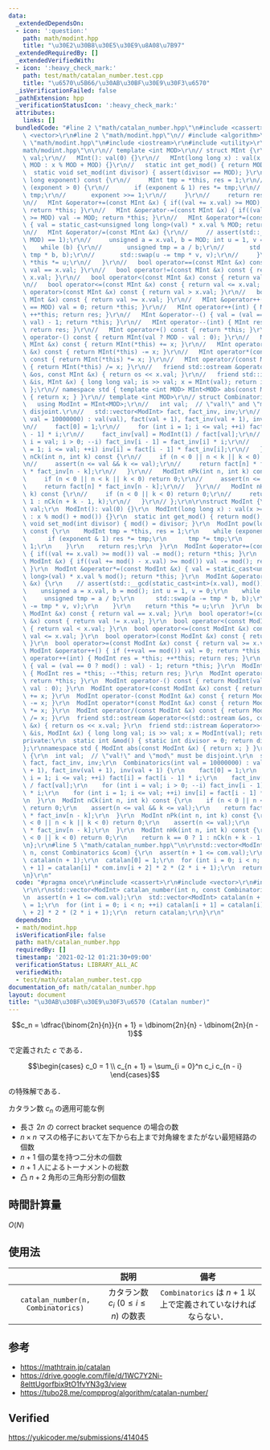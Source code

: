 ```yaml
---
data:
  _extendedDependsOn:
  - icon: ':question:'
    path: math/modint.hpp
    title: "\u30E2\u30B8\u30E5\u30E9\u8A08\u7B97"
  _extendedRequiredBy: []
  _extendedVerifiedWith:
  - icon: ':heavy_check_mark:'
    path: test/math/catalan_number.test.cpp
    title: "\u6570\u5B66/\u30AB\u30BF\u30E9\u30F3\u6570"
  _isVerificationFailed: false
  _pathExtension: hpp
  _verificationStatusIcon: ':heavy_check_mark:'
  attributes:
    links: []
  bundledCode: "#line 2 \"math/catalan_number.hpp\"\n#include <cassert>\r\n#include\
    \ <vector>\r\n#line 2 \"math/modint.hpp\"\n// #include <algorithm>\r\n#line 4\
    \ \"math/modint.hpp\"\n#include <iostream>\r\n#include <utility>\r\n#line 7 \"\
    math/modint.hpp\"\n\r\n// template <int MOD>\r\n// struct MInt {\r\n//   unsigned\
    \ val;\r\n//   MInt(): val(0) {}\r\n//   MInt(long long x) : val(x >= 0 ? x %\
    \ MOD : x % MOD + MOD) {}\r\n//   static int get_mod() { return MOD; }\r\n// \
    \  static void set_mod(int divisor) { assert(divisor == MOD); }\r\n//   MInt pow(long\
    \ long exponent) const {\r\n//     MInt tmp = *this, res = 1;\r\n//     while\
    \ (exponent > 0) {\r\n//       if (exponent & 1) res *= tmp;\r\n//       tmp *=\
    \ tmp;\r\n//       exponent >>= 1;\r\n//     }\r\n//     return res;\r\n//   }\r\
    \n//   MInt &operator+=(const MInt &x) { if((val += x.val) >= MOD) val -= MOD;\
    \ return *this; }\r\n//   MInt &operator-=(const MInt &x) { if((val += MOD - x.val)\
    \ >= MOD) val -= MOD; return *this; }\r\n//   MInt &operator*=(const MInt &x)\
    \ { val = static_cast<unsigned long long>(val) * x.val % MOD; return *this; }\r\
    \n//   MInt &operator/=(const MInt &x) {\r\n//     // assert(std::__gcd(static_cast<int>(x.val),\
    \ MOD) == 1);\r\n//     unsigned a = x.val, b = MOD; int u = 1, v = 0;\r\n// \
    \    while (b) {\r\n//       unsigned tmp = a / b;\r\n//       std::swap(a -=\
    \ tmp * b, b);\r\n//       std::swap(u -= tmp * v, v);\r\n//     }\r\n//     return\
    \ *this *= u;\r\n//   }\r\n//   bool operator==(const MInt &x) const { return\
    \ val == x.val; }\r\n//   bool operator!=(const MInt &x) const { return val !=\
    \ x.val; }\r\n//   bool operator<(const MInt &x) const { return val < x.val; }\r\
    \n//   bool operator<=(const MInt &x) const { return val <= x.val; }\r\n//   bool\
    \ operator>(const MInt &x) const { return val > x.val; }\r\n//   bool operator>=(const\
    \ MInt &x) const { return val >= x.val; }\r\n//   MInt &operator++() { if (++val\
    \ == MOD) val = 0; return *this; }\r\n//   MInt operator++(int) { MInt res = *this;\
    \ ++*this; return res; }\r\n//   MInt &operator--() { val = (val == 0 ? MOD :\
    \ val) - 1; return *this; }\r\n//   MInt operator--(int) { MInt res = *this; --*this;\
    \ return res; }\r\n//   MInt operator+() const { return *this; }\r\n//   MInt\
    \ operator-() const { return MInt(val ? MOD - val : 0); }\r\n//   MInt operator+(const\
    \ MInt &x) const { return MInt(*this) += x; }\r\n//   MInt operator-(const MInt\
    \ &x) const { return MInt(*this) -= x; }\r\n//   MInt operator*(const MInt &x)\
    \ const { return MInt(*this) *= x; }\r\n//   MInt operator/(const MInt &x) const\
    \ { return MInt(*this) /= x; }\r\n//   friend std::ostream &operator<<(std::ostream\
    \ &os, const MInt &x) { return os << x.val; }\r\n//   friend std::istream &operator>>(std::istream\
    \ &is, MInt &x) { long long val; is >> val; x = MInt(val); return is; }\r\n//\
    \ };\r\n// namespace std { template <int MOD> MInt<MOD> abs(const MInt<MOD> &x)\
    \ { return x; } }\r\n// template <int MOD>\r\n// struct Combinatorics {\r\n//\
    \   using ModInt = MInt<MOD>;\r\n//   int val;  // \"val!\" and \"mod\" must be\
    \ disjoint.\r\n//   std::vector<ModInt> fact, fact_inv, inv;\r\n//   Combinatorics(int\
    \ val = 10000000) : val(val), fact(val + 1), fact_inv(val + 1), inv(val + 1) {\r\
    \n//     fact[0] = 1;\r\n//     for (int i = 1; i <= val; ++i) fact[i] = fact[i\
    \ - 1] * i;\r\n//     fact_inv[val] = ModInt(1) / fact[val];\r\n//     for (int\
    \ i = val; i > 0; --i) fact_inv[i - 1] = fact_inv[i] * i;\r\n//     for (int i\
    \ = 1; i <= val; ++i) inv[i] = fact[i - 1] * fact_inv[i];\r\n//   }\r\n//   ModInt\
    \ nCk(int n, int k) const {\r\n//     if (n < 0 || n < k || k < 0) return 0;\r\
    \n//     assert(n <= val && k <= val);\r\n//     return fact[n] * fact_inv[k]\
    \ * fact_inv[n - k];\r\n//   }\r\n//   ModInt nPk(int n, int k) const {\r\n//\
    \     if (n < 0 || n < k || k < 0) return 0;\r\n//     assert(n <= val);\r\n//\
    \     return fact[n] * fact_inv[n - k];\r\n//   }\r\n//   ModInt nHk(int n, int\
    \ k) const {\r\n//     if (n < 0 || k < 0) return 0;\r\n//     return k == 0 ?\
    \ 1 : nCk(n + k - 1, k);\r\n//   }\r\n// };\r\n\r\nstruct ModInt {\r\n  unsigned\
    \ val;\r\n  ModInt(): val(0) {}\r\n  ModInt(long long x) : val(x >= 0 ? x % mod()\
    \ : x % mod() + mod()) {}\r\n  static int get_mod() { return mod(); }\r\n  static\
    \ void set_mod(int divisor) { mod() = divisor; }\r\n  ModInt pow(long long exponent)\
    \ const {\r\n    ModInt tmp = *this, res = 1;\r\n    while (exponent > 0) {\r\n\
    \      if (exponent & 1) res *= tmp;\r\n      tmp *= tmp;\r\n      exponent >>=\
    \ 1;\r\n    }\r\n    return res;\r\n  }\r\n  ModInt &operator+=(const ModInt &x)\
    \ { if((val += x.val) >= mod()) val -= mod(); return *this; }\r\n  ModInt &operator-=(const\
    \ ModInt &x) { if((val += mod() - x.val) >= mod()) val -= mod(); return *this;\
    \ }\r\n  ModInt &operator*=(const ModInt &x) { val = static_cast<unsigned long\
    \ long>(val) * x.val % mod(); return *this; }\r\n  ModInt &operator/=(const ModInt\
    \ &x) {\r\n    // assert(std::__gcd(static_cast<int>(x.val), mod()) == 1);\r\n\
    \    unsigned a = x.val, b = mod(); int u = 1, v = 0;\r\n    while (b) {\r\n \
    \     unsigned tmp = a / b;\r\n      std::swap(a -= tmp * b, b);\r\n      std::swap(u\
    \ -= tmp * v, v);\r\n    }\r\n    return *this *= u;\r\n  }\r\n  bool operator==(const\
    \ ModInt &x) const { return val == x.val; }\r\n  bool operator!=(const ModInt\
    \ &x) const { return val != x.val; }\r\n  bool operator<(const ModInt &x) const\
    \ { return val < x.val; }\r\n  bool operator<=(const ModInt &x) const { return\
    \ val <= x.val; }\r\n  bool operator>(const ModInt &x) const { return val > x.val;\
    \ }\r\n  bool operator>=(const ModInt &x) const { return val >= x.val; }\r\n \
    \ ModInt &operator++() { if (++val == mod()) val = 0; return *this; }\r\n  ModInt\
    \ operator++(int) { ModInt res = *this; ++*this; return res; }\r\n  ModInt &operator--()\
    \ { val = (val == 0 ? mod() : val) - 1; return *this; }\r\n  ModInt operator--(int)\
    \ { ModInt res = *this; --*this; return res; }\r\n  ModInt operator+() const {\
    \ return *this; }\r\n  ModInt operator-() const { return ModInt(val ? mod() -\
    \ val : 0); }\r\n  ModInt operator+(const ModInt &x) const { return ModInt(*this)\
    \ += x; }\r\n  ModInt operator-(const ModInt &x) const { return ModInt(*this)\
    \ -= x; }\r\n  ModInt operator*(const ModInt &x) const { return ModInt(*this)\
    \ *= x; }\r\n  ModInt operator/(const ModInt &x) const { return ModInt(*this)\
    \ /= x; }\r\n  friend std::ostream &operator<<(std::ostream &os, const ModInt\
    \ &x) { return os << x.val; }\r\n  friend std::istream &operator>>(std::istream\
    \ &is, ModInt &x) { long long val; is >> val; x = ModInt(val); return is; }\r\n\
    private:\r\n  static int &mod() { static int divisor = 0; return divisor; }\r\n\
    };\r\nnamespace std { ModInt abs(const ModInt &x) { return x; } }\r\nstruct Combinatorics\
    \ {\r\n  int val;  // \"val!\" and \"mod\" must be disjoint.\r\n  std::vector<ModInt>\
    \ fact, fact_inv, inv;\r\n  Combinatorics(int val = 10000000) : val(val), fact(val\
    \ + 1), fact_inv(val + 1), inv(val + 1) {\r\n    fact[0] = 1;\r\n    for (int\
    \ i = 1; i <= val; ++i) fact[i] = fact[i - 1] * i;\r\n    fact_inv[val] = ModInt(1)\
    \ / fact[val];\r\n    for (int i = val; i > 0; --i) fact_inv[i - 1] = fact_inv[i]\
    \ * i;\r\n    for (int i = 1; i <= val; ++i) inv[i] = fact[i - 1] * fact_inv[i];\r\
    \n  }\r\n  ModInt nCk(int n, int k) const {\r\n    if (n < 0 || n < k || k < 0)\
    \ return 0;\r\n    assert(n <= val && k <= val);\r\n    return fact[n] * fact_inv[k]\
    \ * fact_inv[n - k];\r\n  }\r\n  ModInt nPk(int n, int k) const {\r\n    if (n\
    \ < 0 || n < k || k < 0) return 0;\r\n    assert(n <= val);\r\n    return fact[n]\
    \ * fact_inv[n - k];\r\n  }\r\n  ModInt nHk(int n, int k) const {\r\n    if (n\
    \ < 0 || k < 0) return 0;\r\n    return k == 0 ? 1 : nCk(n + k - 1, k);\r\n  }\r\
    \n};\r\n#line 5 \"math/catalan_number.hpp\"\n\r\nstd::vector<ModInt> catalan_number(int\
    \ n, const Combinatorics &com) {\r\n  assert(n + 1 <= com.val);\r\n  std::vector<ModInt>\
    \ catalan(n + 1);\r\n  catalan[0] = 1;\r\n  for (int i = 0; i < n; ++i) catalan[i\
    \ + 1] = catalan[i] * com.inv[i + 2] * 2 * (2 * i + 1);\r\n  return catalan;\r\
    \n}\r\n"
  code: "#pragma once\r\n#include <cassert>\r\n#include <vector>\r\n#include \"modint.hpp\"\
    \r\n\r\nstd::vector<ModInt> catalan_number(int n, const Combinatorics &com) {\r\
    \n  assert(n + 1 <= com.val);\r\n  std::vector<ModInt> catalan(n + 1);\r\n  catalan[0]\
    \ = 1;\r\n  for (int i = 0; i < n; ++i) catalan[i + 1] = catalan[i] * com.inv[i\
    \ + 2] * 2 * (2 * i + 1);\r\n  return catalan;\r\n}\r\n"
  dependsOn:
  - math/modint.hpp
  isVerificationFile: false
  path: math/catalan_number.hpp
  requiredBy: []
  timestamp: '2021-02-12 01:21:30+09:00'
  verificationStatus: LIBRARY_ALL_AC
  verifiedWith:
  - test/math/catalan_number.test.cpp
documentation_of: math/catalan_number.hpp
layout: document
title: "\u30AB\u30BF\u30E9\u30F3\u6570 (Catalan number)"
---
```


$$c_n = \dfrac{\binom{2n}{n}}{n + 1} = \dbinom{2n}{n} - \dbinom{2n}{n - 1}$$

で定義された $c$ である．

$$\begin{cases} c_0 = 1 \\ c_{n + 1} = \sum_{i = 0}^n c_i c_{n - i} \end{cases}$$

の特殊解である．

カタラン数 $c_n$ の適用可能な例
- 長さ $2n$ の correct bracket sequence の場合の数
- $n \times n$ マスの格子において左下から右上まで対角線をまたがない最短経路の個数
- $n + 1$ 個の葉を持つ二分木の個数
- $n + 1$ 人によるトーナメントの総数
- 凸 $n + 2$ 角形の三角形分割の個数


## 時間計算量

$O(N)$


## 使用法

||説明|備考|
|:--:|:--:|:--:|
|`catalan_number(n, Combinatorics)`|カタラン数 $c_i \ (0 \leq i \leq n)$ の数表|`Combinatorics` は $n + 1$ 以上で定義されていなければならない．|


## 参考

- https://mathtrain.jp/catalan
- https://drive.google.com/file/d/1WC7Y2Ni-8elttUgorfbix9tO1fvYN3g3/view
- https://tubo28.me/compprog/algorithm/catalan-number/


## Verified

https://yukicoder.me/submissions/414045
